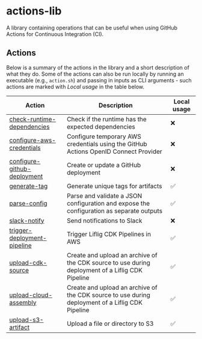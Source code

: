 # actions-lib

A library containing operations that can be useful when using GitHub Actions for Continuous Integration (CI).

## Actions

Below is a summary of the actions in the library and a short description of what they do. Some of the actions can also be run locally by running an executable (e.g., `action.sh`) and passing in inputs as CLI arguments - such actions are marked with _Local usage_ in the table below.

<!-- ACTION_TABLE_START -->
| Action | Description | Local usage |
| --- | --- | --- |
| [check-runtime-dependencies](check-runtime-dependencies/action.yml) | Check if the runtime has the expected dependencies | ❌ |
| [configure-aws-credentials](configure-aws-credentials/action.yml) | Configure temporary AWS credentials using the GitHub Actions OpenID Connect Provider | ❌ |
| [configure-github-deployment](configure-github-deployment/action.yml) | Create or update a GitHub deployment | ❌ |
| [generate-tag](generate-tag/action.yml) | Generate unique tags for artifacts | ✅ |
| [parse-config](parse-config/action.yml) | Parse and validate a JSON configuration and expose the configuration as separate outputs | ✅ |
| [slack-notify](slack-notify/action.yml) | Send notifications to Slack | ❌ |
| [trigger-deployment-pipeline](trigger-deployment-pipeline/action.yml) | Trigger Liflig CDK Pipelines in AWS | ✅ |
| [upload-cdk-source](upload-cdk-source/action.yml) | Create and upload an archive of the CDK source to use during deployment of a Liflig CDK Pipeline | ✅ |
| [upload-cloud-assembly](upload-cloud-assembly/action.yml) | Create and upload an archive of the CDK source to use during deployment of a Liflig CDK Pipeline | ✅ |
| [upload-s3-artifact](upload-s3-artifact/action.yml) | Upload a file or directory to S3 | ✅ |
<!-- ACTION_TABLE_END -->
